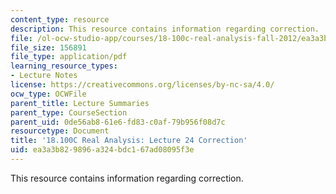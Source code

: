 ```yaml
---
content_type: resource
description: This resource contains information regarding correction.
file: /ol-ocw-studio-app/courses/18-100c-real-analysis-fall-2012/ea3a3b829896a324bdc167ad08095f3e_MIT18_100CF12_l24four-cor.pdf
file_size: 156891
file_type: application/pdf
learning_resource_types:
- Lecture Notes
license: https://creativecommons.org/licenses/by-nc-sa/4.0/
ocw_type: OCWFile
parent_title: Lecture Summaries
parent_type: CourseSection
parent_uid: 0de56ab8-61e6-fd83-c0af-79b956f08d7c
resourcetype: Document
title: '18.100C Real Analysis: Lecture 24 Correction'
uid: ea3a3b82-9896-a324-bdc1-67ad08095f3e
---
```

This resource contains information regarding correction.